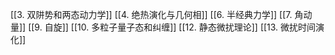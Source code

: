 [[3. 双阱势和两态动力学]]
[[4. 绝热演化与几何相]]
[[6. 半经典力学]]
[[7. 角动量]]
[[9. 自旋]]
[[10. 多粒子量子态和纠缠]]
[[12. 静态微扰理论]]
[[13. 微扰时间演化]]
